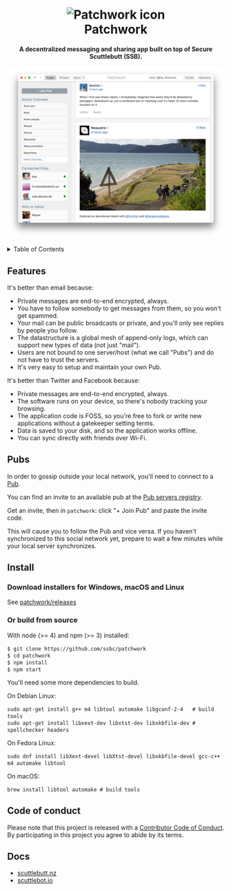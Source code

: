 <h1 align="center">
  <img
    alt="Patchwork icon"
    src="https://github.com/ssbc/patchwork/blob/0465f406357cec9cdb8d821f68758d7ab8ef41cf/assets/icon.png"
    width="256"
    height="256"
  />
  <br />
  Patchwork
</h1>

<h4 align="center">
  A decentralized messaging and sharing app built on top of Secure Scuttlebutt (SSB).
</h4>

![Patchwork screenshot](screenshot.jpg)

<details>
  <summary>Table of Contents</summary>
  <li><a href="#features">Features</a></li>
  <li><a href="#pubs">Pubs</a></li>
  <li><a href="#install">Install</a></li>
  <li><a href="#docs">Docs</a></li>
</details>

## Features

It's better than email because:

 - Private messages are end-to-end encrypted, always.
 - You have to follow somebody to get messages from them, so you won't get spammed.
 - Your mail can be public broadcasts or private, and you'll only see replies by people you follow.
 - The datastructure is a global mesh of append-only logs, which can support new types of data (not just "mail").
 - Users are not bound to one server/host (what we call "Pubs") and do not have to trust the servers.
 - It's very easy to setup and maintain your own Pub.

It's better than Twitter and Facebook because:

 - Private messages are end-to-end encrypted, always.
 - The software runs on your device, so there's nobody tracking your browsing.
 - The application code is FOSS, so you're free to fork or write new applications without a gatekeeper setting terms.
 - Data is saved to your disk, and so the application works offline.
 - You can sync directly with friends over Wi-Fi.

## Pubs

In order to gossip outside your local network, you'll need to connect to a [Pub](https://www.scuttlebutt.nz/concepts/pub.html).

You can find an invite to an available pub at the [Pub servers registry](https://github.com/ssbc/scuttlebot/wiki/Pub-Servers).

Get an invite, then in `patchwork`: click "+ Join Pub" and paste the invite code.

This will cause you to follow the Pub and vice versa. If you haven't synchronized to this social network yet, prepare to wait a few minutes while your local server synchronizes.

## Install

### Download installers for Windows, macOS and Linux

See [patchwork/releases](https://github.com/ssbc/patchwork/releases)

### Or build from source

With node (>= 4) and npm (>= 3) installed:

```shell
$ git clone https://github.com/ssbc/patchwork
$ cd patchwork
$ npm install
$ npm start
```

You'll need some more dependencies to build.

On Debian Linux:

```shell
sudo apt-get install g++ m4 libtool automake libgconf-2-4   # build tools
sudo apt-get install libxext-dev libxtst-dev libxkbfile-dev # spellchecker headers
```

On Fedora Linux:

```shell
sudo dnf install libXext-devel libXtst-devel libxkbfile-devel gcc-c++ m4 automake libtool
```

On macOS:

```shell
brew install libtool automake # build tools
```

## Code of conduct

Please note that this project is released with a [Contributor Code of Conduct](code-of-conduct.md). By participating in this project you agree to abide by its terms.

## Docs

- [scuttlebutt.nz](https://www.scuttlebutt.nz)
- [scuttlebot.io](https://scuttlebot.io)
